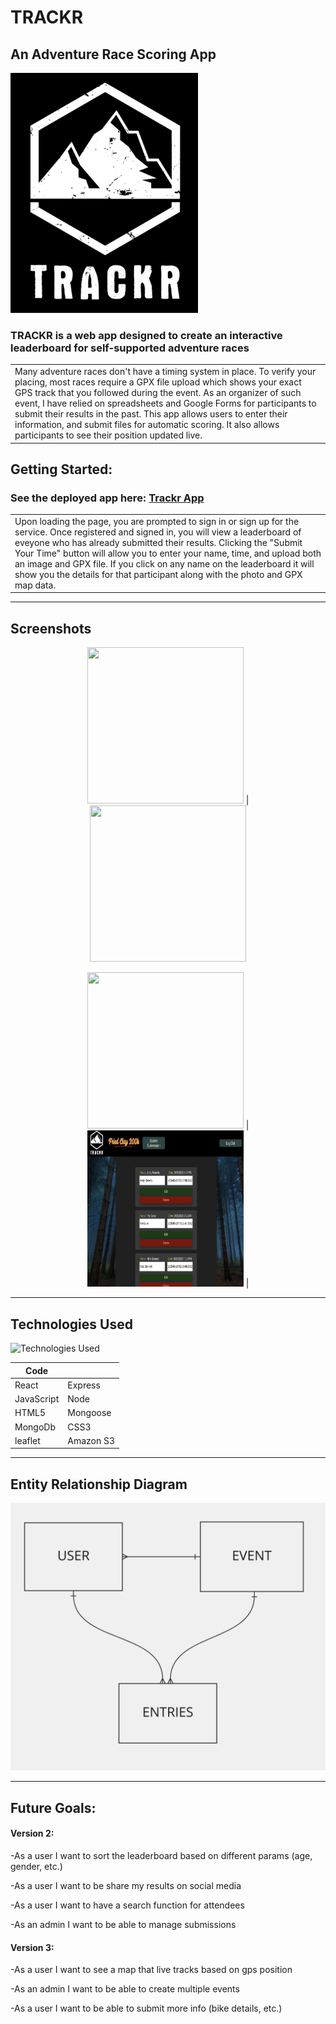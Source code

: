# TRACKR
## An Adventure Race Scoring App

<img width="300px" src='readme_img/logo.png'> 


### TRACKR is a web app designed to create an interactive leaderboard for self-supported adventure races


<table>
<tr>
<td>
Many adventure races don't have a timing system in place.  To verify your placing, most races require a GPX file upload which shows your exact GPS track that you followed during the event.  As an organizer of such event, I have relied on spreadsheets and Google Forms for participants to submit their results in the past.  This app allows users to enter their information, and submit files for automatic scoring.  It also allows participants to see their position updated live.
</td>
</tr>
</table>

## Getting Started:

### See the deployed app here: [Trackr App](https://trackr-client.onrender.com/)

<table>
<tr>
<td>
  Upon loading the page, you are prompted to sign in or sign up for the service.  Once registered and signed in, you will view a leaderboard of eveyone who has already submitted their results.  Clicking the "Submit Your Time" button will allow you to enter your name, time, and upload both an image and GPX file.  If you click on any name on the leaderboard it will show you the details for that participant along with the photo and GPX map data.
</td>
</tr>
</table>

---
## Screenshots

<div align="center">
<img width="250px" height="250px" src='readme_img/main.png'> |
<img width="250px" height="250px" src='readme_img/post.png'> 

<img width="250px" height="250px" src='readme_img/user.png'> |
<img width="250px" height="250px" src='readme_img/update.png'>  |
</div>

---

## Technologies Used

![Technologies Used](https://skillicons.dev/icons?i=react,aws,nodejs,express,mongodb,js,html,css)

| Code       |           |
| ---------- | --------- |
| React      | Express   |
| JavaScript | Node      |
| HTML5      | Mongoose  |
| MongoDb    | CSS3      |
| leaflet    | Amazon S3 |


---
## Entity Relationship Diagram

<img width="600px" src='readme_img/erd.png'> 



---


## Future Goals:

#### Version 2:

-As a user I want to sort the leaderboard based on different params (age, gender, etc.)

-As a user I want to be share my results on social media

-As a user I want to have a search function for attendees

-As an admin I want to be able to manage submissions

#### Version 3:

-As a user I want to see a map that live tracks based on gps position

-As an admin I want to be able to create multiple events

-As a user I want to be able to submit more info (bike details, etc.)